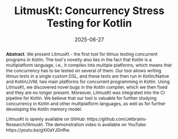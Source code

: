 ---
title: "LitmusKt: Concurrency Stress Testing for Kotlin"
authors: '<i>Denis Lochmelis, Evgenii Moiseenko, Yaroslav Golubev, and Anton Podkopaev</i>'
status: "accepted"
collection: publications
permalink: /publications/2025-06-27-litmuskt
date: 2025-06-27
venue: "<b>FSE'25</b>"
pdf: 'https://arxiv.org/abs/2501.07472'
tool: 'https://github.com/Jetbrains-Research/litmuskt'
video: 'https://www.youtube.com/watch?v=gXI0aYJDnRw'
level: 'A*'
counter_id: 'C33'
abstract: "<p><b>Abstract</b>. We present LitmusKt - the first tool for litmus testing concurrent programs in Kotlin. The tool's novelty also lies in the fact that Kotlin is a multiplatform language, i.e., it compiles into multiple platforms, which means that the concurrency has to be tested on several of them. Our tool allows writing litmus tests in a single custom DSL, and these tests are then run in Kotlin/Native and Kotlin/JVM, two main platforms for concurrent programming in Kotlin. Using LitmusKt, we discovered novel bugs in the Kotlin compiler, which we then fixed and they are no longer present. Moreover, LitmusKt was integrated into the CI pipeline for Kotlin. We believe that our tool is valuable for further studying concurrency in Kotlin and other multiplatform languages, as well as for further developing the Kotlin memory model.</p><p>LitmusKt is openly available on GitHub: https://github.com/Jetbrains-Research/litmuskt. The demonstration video is available on YouTube: https://youtu.be/gXI0aYJDnRw.</p>"
---